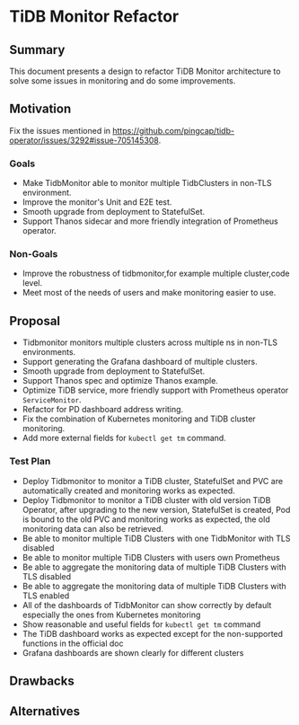 # TiDB Monitor Refactor
## Summary
This document presents a design to refactor TiDB Monitor architecture to solve some issues in monitoring and do some improvements.
## Motivation
Fix the issues mentioned in https://github.com/pingcap/tidb-operator/issues/3292#issue-705145308.
### Goals
* Make TidbMonitor able to monitor multiple TidbClusters in non-TLS environment.
* Improve the monitor's Unit and E2E test.
* Smooth upgrade from deployment to StatefulSet.
* Support Thanos sidecar and more friendly integration of Prometheus operator.
### Non-Goals
* Improve the robustness of tidbmonitor,for example multiple cluster,code level.
* Meet most of the needs of users and make monitoring easier to use.
## Proposal
- Tidbmonitor monitors multiple clusters across multiple ns in non-TLS environments.
- Support generating the Grafana dashboard of multiple clusters.
- Smooth upgrade from deployment to StatefulSet.
- Support Thanos spec and optimize Thanos example.
- Optimize TiDB service, more friendly support with Prometheus operator `ServiceMonitor`.
- Refactor for PD dashboard address writing.
- Fix the combination of Kubernetes monitoring and TiDB cluster monitoring.
- Add more external fields for `kubectl get tm` command.
### Test Plan
* Deploy Tidbmonitor to monitor a TiDB cluster, StatefulSet and PVC are automatically created and monitoring works as expected.
* Deploy Tidbmonitor to monitor a TiDB cluster with old version TiDB Operator, after upgrading to the new version, StatefulSet is created, Pod is bound to the old PVC and monitoring works as expected, the old monitoring data can also be retrieved.
* Be able to monitor multiple TiDB Clusters with one TidbMonitor with TLS disabled
* Be able to monitor multiple TiDB Clusters with users own Prometheus
* Be able to aggregate the monitoring data of multiple TiDB Clusters with TLS disabled
* Be able to aggregate the monitoring data of multiple TiDB Clusters with TLS enabled
* All of the dashboards of TidbMonitor can show correctly by default especially the ones from Kubernetes monitoring
* Show reasonable and useful fields for `kubectl get tm` command
* The TiDB dashboard works as expected except for the non-supported functions in the official doc
* Grafana dashboards are shown clearly for different clusters
## Drawbacks
## Alternatives

